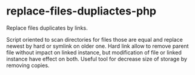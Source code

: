 # replace-files-dupliactes-php
Replace files duplicates by links.

Script oriented to scan directories for files those are equal and replace newest by hard or symlink on older one.
Hard link allow to remove parent file without impact on linked instance, but modification of file or linked instance have effect on both.
Useful tool for decrease size of storage by removing copies.
